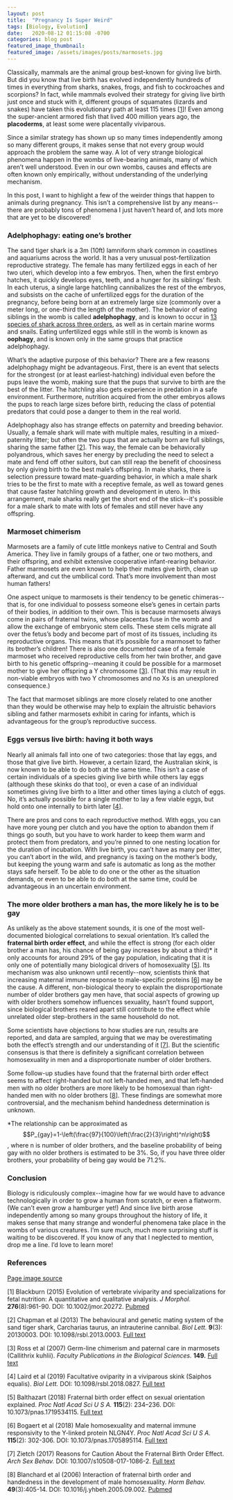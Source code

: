 ```yaml
---
layout: post
title:  "Pregnancy Is Super Weird"
tags: [Biology, Evolution]
date:   2020-08-12 01:15:08 -0700
categories: blog post
featured_image_thumbnail:
featured_image: /assets/images/posts/marmosets.jpg
---
```


Classically, mammals are the animal group best-known for giving live birth.  But did you know that live birth has evolved independently hundreds of times in everything from sharks, snakes, frogs, and fish to cockroaches and scorpions?  In fact, while mammals evolved their strategy for giving live birth just once and stuck with it, different groups of squamates (lizards and snakes) have taken this evolutionary path at least 115 times [[1](https://pubmed.ncbi.nlm.nih.gov/24652663/)]!  Even among the super-ancient armored fish that lived 400 million years ago, the **placoderms**, at least some were placentally viviparous.

Since a similar strategy has shown up so many times independently among so many different groups, it makes sense that not every group would approach the problem the same way.  A lot of very strange biological phenomena happen in the wombs of live-bearing animals, many of which aren’t well understood.  Even in our own wombs, causes and effects are often known only empirically, without understanding of the underlying mechanism.

In this post, I want to highlight a few of the weirder things that happen to animals during pregnancy.  This isn’t a comprehensive list by any means--there are probably tons of phenomena I just haven’t heard of, and lots more that are yet to be discovered!

### Adelphophagy: eating one’s brother

The sand tiger shark is a 3m (10ft) lamniform shark common in coastlines and aquariums across the world.  It has a very unusual post-fertilization reproductive strategy.  The female has many fertilized eggs in each of her two uteri, which develop into a few embryos.  Then, when the first embryo hatches, it quickly develops eyes, teeth, and a hunger for its siblings’ flesh.  In each uterus, a single large hatchling cannibalizes the rest of the embryos, and subsists on the cache of unfertilized eggs for the duration of the pregnancy, before being born at an extremely large size (commonly over a meter long, or one-third the length of the mother).  The behavior of eating siblings in the womb is called **adelphophagy**, and is known to occur in [13 species of shark across three orders](http://www.elasmo-research.org/education/topics/lh_intrauterine_cannibalism.htm), as well as in certain marine worms and snails.  Eating unfertilized eggs while still in the womb is known as **oophagy**, and is known only in the same groups that practice adelphophagy.

What’s the adaptive purpose of this behavior?  There are a few reasons adelphophagy might be advantageous.  First, there is an event that selects for the strongest (or at least earliest-hatching) individual even before the pups leave the womb, making sure that the pups that survive to birth are the best of the litter.  The hatchling also gets experience in predation in a safe environment.  Furthermore, nutrition acquired from the other embryos allows the pups to reach large sizes before birth, reducing the class of potential predators that could pose a danger to them in the real world.

Adelphophagy also has strange effects on paternity and breeding behavior.  Usually, a female shark will mate with multiple males, resulting in a mixed-paternity litter; but often the two pups that are actually born are full siblings, sharing the same father [[2](https://www.ncbi.nlm.nih.gov/pmc/articles/PMC3645029/)].  This way, the female can be behaviorally polyandrous, which saves her energy by precluding the need to select a mate and fend off other suitors, but can still reap the benefit of choosiness by only giving birth to the best male’s offspring.  In male sharks, there is selection pressure toward mate-guarding behavior, in which a male shark tries to be the first to mate with a receptive female, as well as toward genes that cause faster hatchling growth and development in utero.  In this arrangement, male sharks really get the short end of the stick--it's possible for a male shark to mate with lots of females and still never have any offspring.

### Marmoset chimerism

Marmosets are a family of cute little monkeys native to Central and South America.  They live in family groups of a father, one or two mothers, and their offspring, and exhibit extensive cooperative infant-rearing behavior.  Father marmosets are even known to help their mates give birth, clean up afterward, and cut the umbilical cord.  That’s more involvement than most human fathers!

One aspect unique to marmosets is their tendency to be genetic chimeras--that is, for one individual to possess someone else’s genes in certain parts of their bodies, in addition to their own.  This is because marmosets always come in pairs of fraternal twins, whose placentas fuse in the womb and allow the exchange of embryonic stem cells.  These stem cells migrate all over the fetus’s body and become part of most of its tissues, including its reproductive organs.  This means that it’s possible for a marmoset to father its brother’s children!  There is also one documented case of a female marmoset who received reproductive cells from her twin brother, and gave birth to his genetic offspring--meaning it could be possible for a marmoset mother to give her offspring a Y chromosome [[3](https://digitalcommons.unl.edu/cgi/viewcontent.cgi?referer=https://en.wikipedia.org/&httpsredir=1&article=1148&context=bioscifacpub)].  (That this may result in non-viable embryos with two Y chromosomes and no Xs is an unexplored consequence.)

The fact that marmoset siblings are more closely related to one another than they would be otherwise may help to explain the altruistic behaviors sibling and father marmosets exhibit in caring for infants, which is advantageous for the group’s reproductive success.

### Eggs versus live birth: having it both ways

Nearly all animals fall into one of two categories: those that lay eggs, and those that give live birth.  However, a certain lizard, the Australian skink, is now known to be able to do both at the same time.  This isn’t a case of certain individuals of a species giving live birth while others lay eggs (although these skinks do that too), or even a case of an individual sometimes giving live birth to a litter and other times laying a clutch of eggs.  No, it’s actually possible for a single mother to lay a few viable eggs, but hold onto one internally to birth later [[4](https://royalsocietypublishing.org/doi/10.1098/rsbl.2018.0827)].  

There are pros and cons to each reproductive method.  With eggs, you can have more young per clutch and you have the option to abandon them if things go south, but you have to work harder to keep them warm and protect them from predators, and you’re pinned to one nesting location for the duration of incubation.  With live birth, you can’t have as many per litter, you can’t abort in the wild, and pregnancy is taxing on the mother’s body, but keeping the young warm and safe is automatic as long as the mother stays safe herself.  To be able to do one or the other as the situation demands, or even to be able to do both at the same time, could be advantageous in an uncertain environment.

### The more older brothers a man has, the more likely he is to be gay
As unlikely as the above statement sounds, it is one of the most well-documented biological correlations to sexual orientation.  It’s called the **fraternal birth order effect**, and while the effect is strong (for each older brother a man has, his chance of being gay increases by about a third)\* it only accounts for around 29% of the gay population, indicating that it is only one of potentially many biological drivers of homosexuality [[5](https://www.ncbi.nlm.nih.gov/pmc/articles/PMC5777082/#r12)].  Its mechanism was also unknown until recently--now, scientists think that increasing maternal immune response to male-specific proteins [[6](https://www.ncbi.nlm.nih.gov/pmc/articles/PMC5777026/)] may be the cause.  A different, non-biological theory to explain the disproportionate number of older brothers gay men have, that social aspects of growing up with older brothers somehow influences sexuality, hasn’t found support, since biological brothers reared apart still contribute to the effect while unrelated older step-brothers in the same household do not.

Some scientists have objections to how studies are run, results are reported, and data are sampled, arguing that we may be overestimating both the effect’s strength and our understanding of it [[7](https://www2.psy.uq.edu.au/~uqbziets/Zietsch%202017%20Reasons%20for%20caution%20about%20the%20fraternal%20birth%20order%20effect.pdf)].  But the scientific consensus is that there is definitely a significant correlation between homosexuality in men and a disproportionate number of older brothers.

Some follow-up studies have found that the fraternal birth order effect seems to affect right-handed but not left-handed men, and that left-handed men with no older brothers are more likely to be homosexual than right-handed men with no older brothers [[8](https://pubmed.ncbi.nlm.nih.gov/16246335/)].  These findings are somewhat more controversial, and the mechanism behind handedness determination is unknown.

\*The relationship can be approximated as $$P_{gay}=1-\left(\frac{97}{100}\left(\frac{2}{3}\right)^n\right)$$, where n is number of older brothers, and the baseline probability of being gay with no older brothers is estimated to be 3%.  So, if you have three older brothers, your probability of being gay would be 71.2%.

### Conclusion

Biology is ridiculously complex--imagine how far we would have to advance technologically in order to grow a human from scratch, or even a flatworm.  (We can’t even grow a hamburger yet!)  And since live birth arose independently among so many groups throughout the history of life, it makes sense that many strange and wonderful phenomena take place in the wombs of various creatures.  I’m sure much, much more surprising stuff is waiting to be discovered.  If you know of any that I neglected to mention, drop me a line.  I’d love to learn more!

### References
[Page image source](https://semioticon.com/semiotix/2016/10/lessons-from-the-marmosets/)

[1] Blackburn (2015) Evolution of vertebrate viviparity and specializations for fetal nutrition: A quantitative and qualitative analysis. *J Morphol.* **276**(8):961-90. DOI: 10.1002/jmor.20272. [Pubmed](https://pubmed.ncbi.nlm.nih.gov/24652663/)

[2] Chapman et al (2013) The behavioural and genetic mating system of the sand tiger shark, Carcharias taurus, an intrauterine cannibal. *Biol Lett.* **9**(3): 20130003. DOI: 10.1098/rsbl.2013.0003.  [Full text](https://www.ncbi.nlm.nih.gov/pmc/articles/PMC3645029/)

[3] Ross et al (2007) Germ-line chimerism and paternal care in marmosets (Callithrix kuhlii).  *Faculty Publications in the Biological Sciences.* **149.**  [Full text](https://digitalcommons.unl.edu/cgi/viewcontent.cgi?referer=https://en.wikipedia.org/&httpsredir=1&article=1148&context=bioscifacpub)

[4] Laird et al (2019) Facultative oviparity in a viviparous skink (Saiphos equalis).  *Biol Lett.* DOI: 10.1098/rsbl.2018.0827. [Full text](https://royalsocietypublishing.org/doi/10.1098/rsbl.2018.0827)

[5] Balthazart (2018) Fraternal birth order effect on sexual orientation explained.  *Proc Natl Acad Sci U S A.* **115**(2): 234–236. DOI: 10.1073/pnas.1719534115. [Full text](https://www.ncbi.nlm.nih.gov/pmc/articles/PMC5777082/#r12)

[6] Bogaert et al (2018) Male homosexuality and maternal immune responsivity to the Y-linked protein NLGN4Y. *Proc Natl Acad Sci U S A.* **115**(2): 302-306. DOI: 10.1073/pnas.1705895114. [Full text](https://www.ncbi.nlm.nih.gov/pmc/articles/PMC5777026/)

[7] Zietch (2017) Reasons for Caution About the Fraternal Birth Order Effect.  *Arch Sex Behav.* DOI: 10.1007/s10508-017-1086-2. [Full text](https://www2.psy.uq.edu.au/~uqbziets/Zietsch%202017%20Reasons%20for%20caution%20about%20the%20fraternal%20birth%20order%20effect.pdf)

[8] Blanchard et al (2006) Interaction of fraternal birth order and handedness in the development of male homosexuality. *Horm Behav.* **49**(3):405-14. DOI: 10.1016/j.yhbeh.2005.09.002. [Pubmed](https://pubmed.ncbi.nlm.nih.gov/16246335/)